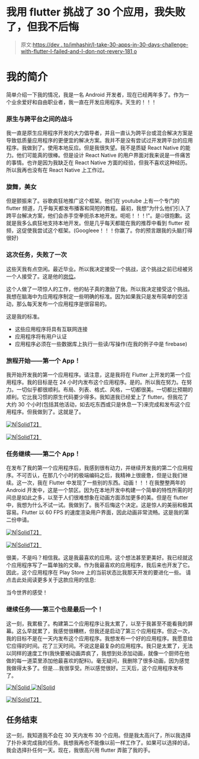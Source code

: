 # 我用 flutter 挑战了 30 个应用，我失败了，但我不后悔

> 原文:[https://dev . to/imhashir/I-take-30-apps-in-30-days-challenge-with-flutter-I-failed-and-I-don-not-revery-181 o](https://dev.to/imhashir/i-took-30-apps-in-30-days-challenge-with-flutter-i-failed-and-i-don-t-regret-181o)

# [](#my-intro)我的简介

简单介绍一下我的情况，我是一名 Android 开发者，现在已经两年多了。作为一个业余爱好和自由职业者，我一直在开发应用程序。天生的！！！

### [](#the-battle-between-native-and-cross-platform)原生与跨平台之间的战斗

我一直是原生应用程序开发的大力倡导者，并且一直认为跨平台或混合解决方案是导致低质量应用程序的更便宜的解决方案。我并不是没有尝试过开发跨平台的应用程序。我做到了。使用本地反应。但是我很失望。我不是质疑 React Native 的能力。他们可能真的很棒。但是设计 React Native 的用户界面对我来说是一件痛苦的事情。也许是因为我缺乏在 React Native 方面的经验，但我不喜欢这种经历。所以我再也没有在 React Native 上工作过。

### [](#flutter-the-beauty)旋舞，美女

但是颤振来了。谷歌疯狂地推广这个框架。他们在 youtube 上有一个专门的 flutter 频道，几乎每天都发布播客和简短的教程。最初，我想“为什么他们引入了跨平台解决方案，他们会赤手空拳扼杀本地开发。呃呃！！！!"。是🤐很抱歉。这就是我多么疯狂地支持本地开发。但是几乎每天都能在我的推荐中看到 flutter 视频，这促使我尝试这个框架。(Googleee！！！你赢了。你的预言跟我的头脑打得很好)

### [](#the-mission-the-failed-one)这次任务，失败了一次

这些天我有点空闲。最近毕业。所以我决定接受一个挑战，这个挑战之前已经被另一个人接受了。这是他的[岗位](https://medium.com/@gpj/30-apps-in-30-days-6686a570e90)。

这个人做了一项惊人的工作，他的帖子真的激励了我。所以我决定接受这个挑战。我想在脑海中为应用程序制定一些明确的标准。因为如果我只是发布简单的空活动，那么每天发布一个应用程序是很容易的。

这是我的标准。

*   这些应用程序将具有互联网连接
*   应用程序将有用户认证
*   应用程序必须在一些数据库上执行一些读/写操作(在我的例子中是 firebase)

### [](#the-journey-began-the-first-app)旅程开始——第一个 App！

我开始开发我的第一个应用程序。请注意，这是我将在 Flutter 上开发的第一个应用程序。我的目标是在 24 小时内发布这个应用程序。是的。所以我在努力。在努力。一切似乎都很顺利。布局、列表、格式、风格，一切都很美。一切都比预期的顺利。它比我习惯的原生代码要少得多。我知道我已经爱上了 flutter。但我花了大约 30 个小时(包括其他活动，如去吃东西或只是休息一下)来完成和发布这个应用程序。但我做到了。这就是了。

[![N|Solid](../Images/050854cfee5d38620b62338026fe2c43.png)T2】](https://play.google.com/store/apps/details?id=com.meethashirb.moment_share)

[![N|Solid](../Images/bbfc818520852b4c3888613a59a91c52.png)T2】](https://play.google.com/store/apps/details?id=com.meethashirb.moment_share)

### [](#mission-continues-the-second-app)任务继续——第二个 App！

在发布了我的第一个应用程序后，我感到很有动力，并继续开发我的第二个应用程序。不可否认，在那几个小时的极端编码之后，我精神上很疲惫，但是让我们继续。这一次，我在 Flutter 中发现了一些别的东西。动画！！！在我整整两年的 Android 开发中，这是一个禁区。因为在本地开发中构建一个简单的特性所需的时间总是如此之多，以至于人们很难想象在动画方面添加更多的美。但是在 flutter 中，我想为什么不试一试。我做到了。我不后悔这个决定。这是惊人的美丽和极其容易。Flutter 以 60 FPS 的速度渲染用户界面，因此动画非常流畅。这是我的第二份申请。

[![N|Solid](../Images/6117c891a38764e78f74cb0aadc9ba02.png)T2】](https://play.google.com/store/apps/details?id=com.meethashirb.feels)

[![N|Solid](../Images/bbfc818520852b4c3888613a59a91c52.png)T2】](https://play.google.com/store/apps/details?id=com.meethashirb.feels)

很美，不是吗？相信我。这是我最喜欢的应用。这个想法甚至更美好。我已经就这个应用程序写了一篇单独的文章。作为我最喜欢的应用程序，我后来也开发了它。因此，这个应用程序在 Play Store 上的当前状态比我那天开发的要进化一些。
请点击此处阅读更多关于这款应用的信息:

当今世界的感受！

### [](#continuing-the-mission-the-third-and-last-one)继续任务——第三个也是最后一个！

这一刻，我累极了。构建第二个应用程序让我太累了，以至于我甚至不能看我的屏幕。这么早就累了，我感觉很糟糕，但我还是启动了第三个应用程序。但这一次，我的目标不是在一天内发布这个应用程序。我想发布一个好的应用程序。我愿意给它应得的时间。花了三天时间。不说这是最复杂的应用程序。我只是太累了，无法以同样的速度工作(我快要被动画弄疯了，我想到处添加动画，就像一个厨师在他做的每一道菜里添加他最喜欢的配料)。毫无疑问，我删除了很多动画，因为感觉我做得太多了。但是....我很享受。所以感觉很好。三天后，这个应用程序发布了。

[![N|Solid](../Images/f6c6f1d37232e741f7d32ab1aea4d5ab.png) ](https://play.google.com/store/apps/details?id=com.meethashirb.vise) [ ![N|Solid](../Images/37b82607cff91a9d5df016544005b971.png)](https://play.google.com/store/apps/details?id=com.meethashirb.vise)

[![N|Solid](../Images/bbfc818520852b4c3888613a59a91c52.png)T2】](https://play.google.com/store/apps/details?id=com.meethashirb.vise)

## [](#the-mission-ends)任务结束

这一刻，我知道我不会在 30 天内发布 30 个应用。但是我太高兴了，所以我选择了扑扑来完成我的任务。我想我再也不能像以前一样工作了。如果可以选择的话，我会选择扑任何一天。现在，我很高兴用 flutter 弄脏了我的手。